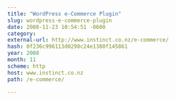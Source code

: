 ```yaml
---
title: "WordPress e-Commerce Plugin"
slug: wordpress-e-commerce-plugin
date: 2008-11-23 10:54:51 -0600
category: 
external-url: http://www.instinct.co.nz/e-commerce/
hash: 0f236c996113d0298c24e1380f145861
year: 2008
month: 11
scheme: http
host: www.instinct.co.nz
path: /e-commerce/

---
```



